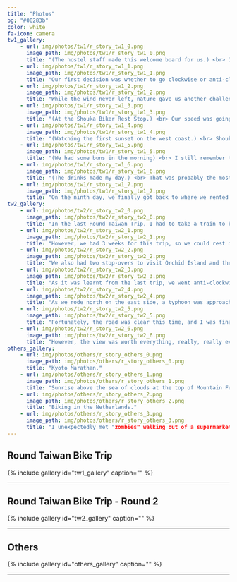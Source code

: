 ```yaml
---
title: "Photos"
bg: "#00283b"
color: white
fa-icon: camera
tw1_gallery:
    - url: img/photos/tw1/r_story_tw1_0.png
      image_path: img/photos/tw1/r_story_tw1_0.png
      title: "(The hostel staff made this welcome board for us.) <br> In the autumn of 2010, we bought a Taiwan travel guide book, watched a few YouTubes about how to fix bikes, and flew to Taipei to begin our first biking trip. Our goal was to circle around Taiwan once and finish this 1000km challenge in 9 days. I was very excited because we had not planned anything except for the flights and the bikes, and because it was a trip for the three of us."
    - url: img/photos/tw1/r_story_tw1_1.png
      image_path: img/photos/tw1/r_story_tw1_1.png
      title: "Our first decision was whether to go clockwise or anti-clockwise on the island, and without much thought, we started clockwise, but we did not know we were going to bike a lot harder on the whole trip because of this. Very soon after leaving the city, we found we kept heading against the wind, which was so strong that I had to go full power even going downhill. However, there was no turning back, and so we rode until the sunset, when we began to look for a place to stay. Hotel information was not as convenient as today, but we still managed to find one with our guide book, our phone, and Google Maps. The first day was supposed to be for warm-up, but by the time we lied on beds, we were totally exhausted."
    - url: img/photos/tw1/r_story_tw1_2.png
      image_path: img/photos/tw1/r_story_tw1_2.png
      title: "While the wind never left, nature gave us another challenge on the third day: a section of the road that we had to go along was blocked due to a landslide. Given the limited time and experience we had, we gave up completing the whole circling of the island by bike and took a train to bypass the blocked road. It was imperfect. However, some time after we touched the ground again, we saw a completely different scenary—at last, nature showed us its kindness—the greens, the river, and some warm-hearted people. At the same time, our legs were getting used to the new daily routine, and luck brought us to one of the most unforgettable hostels in my life that night, with a restaurant that provided the tastiest beef noodle."
    - url: img/photos/tw1/r_story_tw1_3.png
      image_path: img/photos/tw1/r_story_tw1_3.png
      title: "(At the Shouka Biker Rest Stop.) <br> Our speed was going up day after day, and on the 5th day we could do 100km per day (I know it's not considered fast :P), and that was also the day we were about to climb our first mountain to the Shouka Biker Rest Stop at 460m. To us, it was more than just a checkpoint, but really like an achievement: we finally made it to the very place everyone had talked about on the internet :). "
    - url: img/photos/tw1/r_story_tw1_4.png
      image_path: img/photos/tw1/r_story_tw1_4.png
      title: "(Watching the first sunset on the west coast.) <br> Shouka was the split point between the east and west sides of the island, so after that, I thought I could finally be relaxed because the west side was mainly cities and flat land, and everything indeed went quite well until, on the eighth day, my mistake brought me to the last challenge by nature and my biggest surprise in this trip."
    - url: img/photos/tw1/r_story_tw1_5.png
      image_path: img/photos/tw1/r_story_tw1_5.png
      title: "(We had some buns in the morning) <br> I still remember the morning when we were having breakfast and the news talked about the monsoon, which went opposite to the direction we were heading, and because of that, I told my friends to stick to the main way and never ever think to deviate from that, and it was also where Murphy's law showed its power! I mistakenly deviated from that by making a wrong turn at an intersection. The good thing was that I was some distance ahead of my friends so they did not see me and follow me into the wrong way, but the bad thing was the wrong way led me straight to the coast where there were no trees to block the wind, and this time, even with my full power, I found it very extremely difficult to go downhill against the monsoon, and that was not it—we lost contact because we thought one phone card was enough."
    - url: img/photos/tw1/r_story_tw1_6.png
      image_path: img/photos/tw1/r_story_tw1_6.png
      title: "(The drinks made my day.) <br> That was probably the most worrying moment of the trip because I did not know how to find them. I looked at the map, found the next intersection point on the main way to be 35km away, and concluded that I had to get there before my friends and wait for them. Thanks to the monsoon, I spent twice as much time as I thought to finally get there. While I was getting so nervous about missing them because of the longer riding time, I was really rushing to the intersection point, and to my very big surprise, our friends just showed up in my sight, riding very hard towards me! They would not understand why I was so happy running to them and almost stopping them to hug them (but they were still focusing on the uphill, so it was better not to stop them). After that, I treated myself to a big meal of Taiwanese snack food at a food stall, told my friends what happened, and the next beautiful thing was that the owner of the food stall sent her son to buy some drinks for us. I cannot forget that."
    - url: img/photos/tw1/r_story_tw1_7.png
      image_path: img/photos/tw1/r_story_tw1_7.png
      title: "On the ninth day, we finally got back to where we rented our bikes and where we started. Although it rained for the first time on our trip, it was already nothing compared to what we had gone through. That night, we went back to the same hostel we had stayed in before we started, and we shared photos and stories with the hostel staff and another group of travelers. We raised to toast to our accomplishment, but the wine was literally like knocking me out—after a few sips, I simply couldn't wait to go to bed, and bed I went, and basically skipped all the celebration things we had thought about at the beginning. "
tw2_gallery:
    - url: img/photos/tw2/r_story_tw2_0.png
      image_path: img/photos/tw2/r_story_tw2_0.png
      title: "In the last Round Taiwan Trip, I had to take a train to bypass a section of the road that was blocked due to a landslide. This time, my goal was to finally be able to claim that I had really biked around the whole island. With already some experience, I became the leader of this group of eight (mostly students) and planned the whole trip, including all of the logistics and accommodations, which made it my job to make sure we made it to our accommodations every single day."
    - url: img/photos/tw2/r_story_tw2_1.png
      image_path: img/photos/tw2/r_story_tw2_1.png
      title: "However, we had 3 weeks for this trip, so we could rest more, take more photos, and play more than on my first trip."
    - url: img/photos/tw2/r_story_tw2_2.png
      image_path: img/photos/tw2/r_story_tw2_2.png
      title: "We also had two stop-overs to visit Orchid Island and the Taroko Gorge instead of being on the road every day."
    - url: img/photos/tw2/r_story_tw2_3.png
      image_path: img/photos/tw2/r_story_tw2_3.png
      title: "As it was learnt from the last trip, we went anti-clockwise this time to make sure our warm-up happened on flat land on the west coast instead of the mountainous area on the east, so by the time we got to the Shouka Biker Rest Stop, we were ready to challenge the east coast!"
    - url: img/photos/tw2/r_story_tw2_4.png
      image_path: img/photos/tw2/r_story_tw2_4.png
      title: "As we rode north on the east side, a typhoon was approaching close, and that really worried me because last time the landslide that blocked our road was caused by another typhoon, so I had to keep following the news every day and hoped nothing bad would happen."
    - url: img/photos/tw2/r_story_tw2_5.png
      image_path: img/photos/tw2/r_story_tw2_5.png
      title: "Fortunately, the road was clear this time, and I was finally able to challenge this most difficult Suhua Highway that went over 3 mountains consecutively."
    - url: img/photos/tw2/r_story_tw2_6.png
      image_path: img/photos/tw2/r_story_tw2_6.png
      title: "However, the view was worth everything, really, really everything, including that sudden heavy freezing rain when I rode downhill after reaching the top of the last mountain."
others_gallery:
    - url: img/photos/others/r_story_others_0.png
      image_path: img/photos/others/r_story_others_0.png
      title: "Kyoto Marathan."
    - url: img/photos/others/r_story_others_1.png
      image_path: img/photos/others/r_story_others_1.png
      title: "Sunrise above the sea of clouds at the top of Mountain Fuji."
    - url: img/photos/others/r_story_others_2.png
      image_path: img/photos/others/r_story_others_2.png
      title: "Biking in the Netherlands."
    - url: img/photos/others/r_story_others_3.png
      image_path: img/photos/others/r_story_others_3.png
      title: "I unexpectedly met "zombies" walking out of a supermarket in Heemskerk, the Netherlands, without realizing it was Halloween."
---
```


## Round Taiwan Bike Trip 
{% include gallery id="tw1_gallery" caption="" %}

------

## Round Taiwan Bike Trip - Round 2
{% include gallery id="tw2_gallery" caption="" %}

------

## Others
{% include gallery id="others_gallery" caption="" %}



















------



